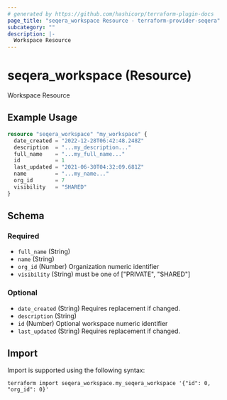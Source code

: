 ```yaml
---
# generated by https://github.com/hashicorp/terraform-plugin-docs
page_title: "seqera_workspace Resource - terraform-provider-seqera"
subcategory: ""
description: |-
  Workspace Resource
---
```


# seqera_workspace (Resource)

Workspace Resource

## Example Usage

```terraform
resource "seqera_workspace" "my_workspace" {
  date_created = "2022-12-28T06:42:48.248Z"
  description  = "...my_description..."
  full_name    = "...my_full_name..."
  id           = 1
  last_updated = "2021-06-30T04:32:09.681Z"
  name         = "...my_name..."
  org_id       = 7
  visibility   = "SHARED"
}
```

<!-- schema generated by tfplugindocs -->
## Schema

### Required

- `full_name` (String)
- `name` (String)
- `org_id` (Number) Organization numeric identifier
- `visibility` (String) must be one of ["PRIVATE", "SHARED"]

### Optional

- `date_created` (String) Requires replacement if changed.
- `description` (String)
- `id` (Number) Optional workspace numeric identifier
- `last_updated` (String) Requires replacement if changed.

## Import

Import is supported using the following syntax:

```shell
terraform import seqera_workspace.my_seqera_workspace '{"id": 0, "org_id": 0}'
```
